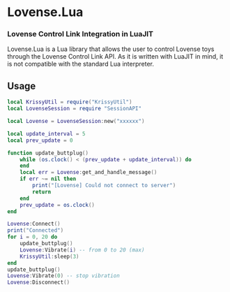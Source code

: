 # Lovense.Lua
### Lovense Control Link Integration in LuaJIT
Lovense.Lua is a Lua library that allows the user to control Lovense toys through the Lovense Control Link API. As it is written with LuaJIT in mind, it is not compatible with the standard Lua interpreter.

## Usage
```lua
local KrissyUtil = require("KrissyUtil")
local LovenseSession = require "SessionAPI"

local Lovense = LovenseSession:new("xxxxxx")

local update_interval = 5
local prev_update = 0

function update_buttplug()
	while (os.clock() < (prev_update + update_interval)) do
	end
	local err = Lovense:get_and_handle_message()
	if err ~= nil then
		print("[Lovense] Could not connect to server")
		return
	end
	prev_update = os.clock()
end

Lovense:Connect()
print("Connected")
for i = 0, 20 do
	update_buttplug()
	Lovense:Vibrate(i) -- from 0 to 20 (max)
	KrissyUtil:sleep(3)
end
update_buttplug()
Lovense:Vibrate(0) -- stop vibration
Lovense:Disconnect()
```
